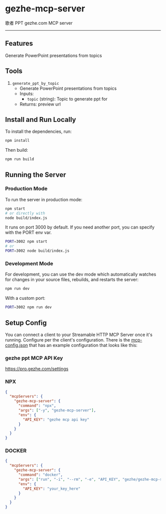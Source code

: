 # gezhe-mcp-server

歌者 PPT gezhe.com MCP server

---
## Features
Generate PowerPoint presentations from topics

## Tools
1. `generate_ppt_by_topic`
   - Generate PowerPoint presentations from topics
   - Inputs:
     - `topic` (string): Topic to generate ppt for
   - Returns: preview url

## Install and Run Locally

To install the dependencies, run:

```bash
npm install
```

Then build:

```bash
npm run build
```

## Running the Server

### Production Mode

To run the server in production mode:

```bash
npm start
# or directly with
node build/index.js
```


It runs on port 3000 by default. If you need another port, you can specify with the PORT env var.

```bash
PORT=3002 npm start
# or
PORT=3002 node build/index.js
```

### Development Mode

For development, you can use the dev mode which automatically watches for changes in your source files, rebuilds, and restarts the server:

```bash
npm run dev
```

With a custom port:

```bash
PORT=3002 npm run dev
```

## Setup Config

You can connect a client to your Streamable HTTP MCP Server once it's running. Configure per the client's configuration. There is the [mcp-config.json](/mcp-config.json) that has an example configuration that looks like this:

### gezhe ppt MCP API Key
https://pro.gezhe.com/settings

### NPX
```json
{
  "mcpServers": {
    "gezhe-mcp-server": {
      "command": "npx",
      "args": ["-y", "gezhe-mcp-server"],
      "env": {
        "API_KEY": "gezhe mcp api key"
      }
    }
  }
}
```

### DOCKER
```json
{
  "mcpServers": {
    "gezhe-mcp-server": {
      "command": "docker",
      "args": ["run", "-i", "--rm", "-e", "API_KEY", "gezhe/gezhe-mcp-server"],
      "env": {
        "API_KEY": "your_key_here"
      }
    }
  }
}
```






